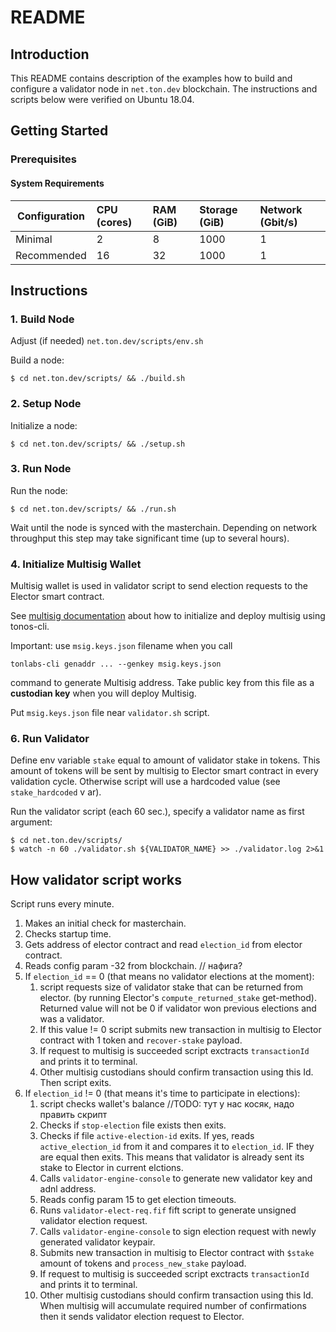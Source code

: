 # README
## Introduction
This README contains description of the examples how to build and configure a validator node in `net.ton.dev` blockchain. The instructions and scripts below were verified on Ubuntu 18.04.
## Getting Started
### Prerequisites
#### System Requirements
| Configuration | CPU (cores) | RAM (GiB) | Storage (GiB) | Network (Gbit/s)|
|---|:---|:---|:---|:---|
| Minimal |2|8|1000|1|
| Recommended |16|32|1000|1| 
## Instructions
### 1. Build Node
Adjust (if needed) `net.ton.dev/scripts/env.sh`

Build a node:

    $ cd net.ton.dev/scripts/ && ./build.sh
### 2. Setup Node
Initialize a node:

    $ cd net.ton.dev/scripts/ && ./setup.sh
### 3. Run Node
Run the node:

    $ cd net.ton.dev/scripts/ && ./run.sh
  
  Wait until the node is synced with the masterchain. Depending on network throughput this step may take significant time (up to several hours).
  
### 4. Initialize Multisig Wallet

Multisig wallet is used in validator script to send election requests to the Elector smart contract.

See [multisig documentation](https://www.notion.so/tonlabs/TON-OS-CLI-Tails-13e2279e8d4743689f7a6bdecfaff5f7) 
about how to initialize and deploy multisig using tonos-cli.

Important: use `msig.keys.json` filename when you call 

    tonlabs-cli genaddr ... --genkey msig.keys.json
    
command to generate Multisig address. Take public key from this file as a **custodian key** when you will deploy Multisig.

Put `msig.keys.json` file near `validator.sh` script.

### 6. Run Validator

Define env variable `stake` equal to amount of validator stake in tokens. This amount of tokens will be sent by multisig to Elector smart contract in every validation cycle. Otherwise script will use a hardcoded value (see `stake_hardcoded` v  ar).

Run the validator script (each 60 sec.), specify a validator name as first argument: 

    $ cd net.ton.dev/scripts/
    $ watch -n 60 ./validator.sh ${VALIDATOR_NAME} >> ./validator.log 2>&1

## How validator script works

Script runs every minute.

1. Makes an initial check for masterchain.
2. Checks startup time.
3. Gets address of elector contract and read `election_id` from elector contract.
4. Reads config param -32 from blockchain. // нафига?
5. If `election_id` == 0 (that means no validator elections at the moment):
    1. script requests size of validator stake that can be returned from elector. (by running Elector's `compute_returned_stake` get-method). Returned value will not be 0 if validator won previous elections and was a validator. 
    2. If this value != 0 script submits new transaction in multisig to Elector contract with 1 token and `recover-stake` payload. 
    3. If request to multisig is succeeded script exctracts `transactionId` and prints it to terminal. 
    4. Other multisig custodians should confirm transaction using this Id. Then script exits.
6. If `election_id` != 0 (that means it's time to participate in elections):
    1. script checks wallet's balance //TODO: тут у нас косяк, надо править скрипт
    2. Checks if `stop-election` file exists then exits.
    3. Checks if file `active-election-id` exits. If yes, reads `active_election_id`
    from it and compares it to `election_id`. IF they are equal then exits.
    This means that validator is already sent its stake to Elector in current elctions.
    4. Calls `validator-engine-console` to generate new validator key and adnl address.
    5. Reads config param 15 to get election timeouts.
    6. Runs `validator-elect-req.fif` fift script to generate unsigned validator election request.
    7. Calls `validator-engine-console` to sign election request with newly generated validator keypair.
    8. Submits new transaction in multisig to Elector contract with `$stake` amount of tokens and `process_new_stake` payload.
    9. If request to multisig is succeeded script exctracts `transactionId` and prints it to terminal.
    10. Other multisig custodians should confirm transaction using this Id. When multisig will accumulate required number of confirmations then it sends validator election request to Elector.




